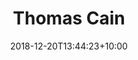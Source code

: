 ---
title: "Thomas Cain"
date: 2018-12-20T13:44:23+10:00
draft: false
jobtitle: "Apprentice Developer (1 year)"
weight: 0.8
---